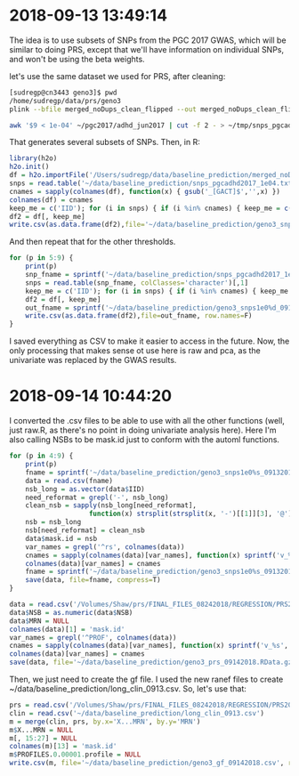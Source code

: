 # 2018-09-13 13:49:14

The idea is to use subsets of SNPs from the PGC 2017 GWAS, which will be similar
to doing PRS, except that we'll have information on individual SNPs, and won't
be using the beta weights.

let's use the same dataset we used for PRS, after cleaning:

```bash
[sudregp@cn3443 geno3]$ pwd
/home/sudregp/data/prs/geno3
plink --bfile merged_noDups_clean_flipped --out merged_noDups_clean_flipped.tab --recodeA

awk '$9 < 1e-04' ~/pgc2017/adhd_jun2017 | cut -f 2 - > ~/tmp/snps_pgcadhd2017_1e04.txt
```

That generates several subsets of SNPs. Then, in R:

```r
library(h2o)
h2o.init()
df = h2o.importFile('/Users/sudregp/data/baseline_prediction/merged_noDups_clean_flipped.tab.raw')
snps = read.table('~/data/baseline_prediction/snps_pgcadhd2017_1e04.txt', colClasses='character')[,1]
cnames = sapply(colnames(df), function(x) { gsub('_[GACT]$','',x) })
colnames(df) = cnames
keep_me = c('IID'); for (i in snps) { if (i %in% cnames) { keep_me = c(keep_me, i) } }
df2 = df[, keep_me]
write.csv(as.data.frame(df2),file='~/data/baseline_prediction/geno3_snps1e04_09132018.csv', row.names=F)
```

And then repeat that for the other thresholds.

```r
for (p in 5:9) {
    print(p)
    snp_fname = sprintf('~/data/baseline_prediction/snps_pgcadhd2017_1e0%d.txt', p)
    snps = read.table(snp_fname, colClasses='character')[,1]
    keep_me = c('IID'); for (i in snps) { if (i %in% cnames) { keep_me = c(keep_me, i) } }
    df2 = df[, keep_me]
    out_fname = sprintf('~/data/baseline_prediction/geno3_snps1e0%d_09132018.csv', p)
    write.csv(as.data.frame(df2),file=out_fname, row.names=F)
}
```

I saved everything as CSV to make it easier to access in the future. Now, the
only processing that makes sense ot use here is raw and pca, as the univariate
was replaced by the GWAS results. 

# 2018-09-14 10:44:20

I converted the .csv files to be able to use with all the other functions (well, just raw.R, as there's no point in doing univariate analysis here). Here I'm also calling NSBs to be mask.id just to conform with the automl functions.

```r
for (p in 4:9) {
    print(p)
    fname = sprintf('~/data/baseline_prediction/geno3_snps1e0%s_09132018.csv', p)
    data = read.csv(fname)
    nsb_long = as.vector(data$IID)
    need_reformat = grepl('-', nsb_long)
    clean_nsb = sapply(nsb_long[need_reformat], 
                    function(x) strsplit(strsplit(x, '-')[[1]][3], '@')[[1]][1])
    nsb = nsb_long
    nsb[need_reformat] = clean_nsb
    data$mask.id = nsb
    var_names = grepl('^rs', colnames(data))
    cnames = sapply(colnames(data)[var_names], function(x) sprintf('v_%s', x))
    colnames(data)[var_names] = cnames
    fname = sprintf('~/data/baseline_prediction/geno3_snps1e0%s_09132018.RData.gz', p)
    save(data, file=fname, compress=T)
}

data = read.csv('/Volumes/Shaw/prs/FINAL_FILES_08242018/REGRESSION/PRS2017_geno3_1KG_noFlip_genop05MAFbtp01rsbtp9.csv')
data$NSB = as.numeric(data$NSB)
data$MRN = NULL
colnames(data)[1] = 'mask.id'
var_names = grepl('^PROF', colnames(data))
cnames = sapply(colnames(data)[var_names], function(x) sprintf('v_%s', x))
colnames(data)[var_names] = cnames
save(data, file='~/data/baseline_prediction/geno3_prs_09142018.RData.gz', compress=T)
```

Then, we just need to create the gf file. I used the new ranef files to create ~/data/baseline_prediction/long_clin_0913.csv. So, let's use that:

```r
prs = read.csv('/Volumes/Shaw/prs/FINAL_FILES_08242018/REGRESSION/PRS2017_geno3_1KG_noFlip_genop05MAFbtp01rsbtp9.csv')
clin = read.csv('~/data/baseline_prediction/long_clin_0913.csv')
m = merge(clin, prs, by.x='X...MRN', by.y='MRN')
m$X...MRN = NULL
m[, 15:27] = NULL
colnames(m)[13] = 'mask.id'
m$PROFILES.0.00001.profile = NULL
write.csv(m, file='~/data/baseline_prediction/geno3_gf_09142018.csv', row.names=F)
```
